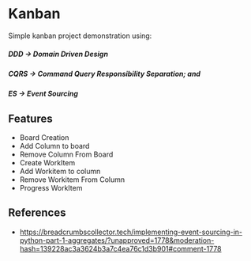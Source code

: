 # Kanban

Simple kanban project demonstration using:
##### DDD -> Domain Driven Design
##### CQRS -> Command Query Responsibility Separation; and
##### ES -> Event Sourcing

## Features
* Board Creation
* Add Column to board
* Remove Column From Board
* Create WorkItem
* Add Workitem to column
* Remove Workitem From Column
* Progress WorkItem

## References
* https://breadcrumbscollector.tech/implementing-event-sourcing-in-python-part-1-aggregates/?unapproved=1778&moderation-hash=139228ac3a3624b3a7c4ea76c1d3b901#comment-1778